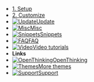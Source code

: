 - [1. Setup](setup)
- [2. Customize](customization)
- [![Update](https://icongr.am/clarity/terminal.svg?size=16&color=808080)Update](Update)
- [![Misc](https://icongr.am/clarity/layers.svg?size=16&color=808080)Misc](misc)
- [![Snippets](https://icongr.am/clarity/code.svg?size=16&color=808080)Snippets](snippets)
- [![FAQ](https://icongr.am/clarity/help-info.svg?size=16&color=808080)FAQ](faq)
- [![Video](https://icongr.am/clarity/video-gallery.svg?size=16&color=808080)Video tutorials](video)
- **Links**
- [![OpenThinking](https://icongr.am/feather/corner-down-right.svg?size=16&color=808080)OpenThinking](https://openthinking.net/?ref=ghsb)
- [![Themes](https://icongr.am/feather/corner-down-right.svg?size=16&color=808080)More themes](https://openthinking.net/shopify-themes/?ref=ghsb)
- [![Support](https://icongr.am/feather/message-square.svg?size=16&color=808080)Support](https://openthinking.net/support/?ref=ghsb)
